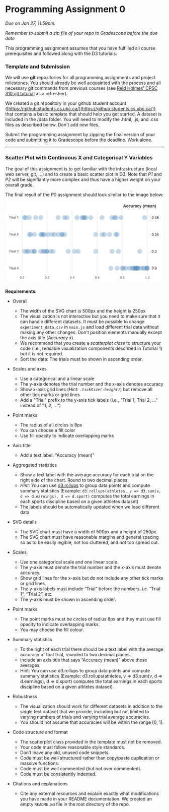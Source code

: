 # Programming Assignment 0

*Due on Jan 27, 11:59pm.*

*Remember to submit a zip file of your repo to Gradescope before the due date*

This programming assignment assumes that you have fulfilled all course prerequisites and followed along with the D3 tutorials.

### Template and Submission

We will use **git** repositories for all programming assignments and project milestones. You should already be well acquainted with the process and all necessary git commands from previous courses (see [Reid Holmes' CPSC 310 git tutorial](https://github.com/ubccpsc/310/blob/2019jan/resources/git.md) as a refresher).

We created a git repository in your github student account ([https://github.students.cs.ubc.ca/](https://github.students.cs.ubc.ca/)) that contains a basic template that should help you get started. A dataset is included in the /data folder. You will need to modify the .html, .js, and .css files as described below. Don't add new files.

Submit the programming assignment by zipping the final version of your code and submitting it to Gradescope before the deadline. Work alone.

---

### Scatter Plot with Continuous X and Categorical Y Variables

The goal of this assignment is to get familiar with the infrastructure (local web server, git, ...) and to create a basic scatter plot in D3. Note that *P1* and *P2* will be signifiantly more complex and thus have a higher weight on your overall grade. 

The final result of the *P0* assignment should look similar to the image below:

![Result](result.png?raw=true "Result")

**Requirements:**

* Overall
	* The width of the SVG chart is 500px and the height is 250px
	* The visualization is not interactive but you need to make sure that it can handle different datasets. It must be possible to change `experiment_data.csv` in `main.js` and load different trial data without making any other changes. Don't position elements manually except the axis title (*Accuracy x̄*).
	* We recommend that you create a *scatterplot class* to structure your code (i.e., reusable visualization components described in Tutorial 1) but it is not required.
	* Sort the data: The trials must be shown in ascending order.
* Scales and axes
	* Use a categorical and a linear scale
	* The y-axis denotes the trial number and the x-axis denotes accuracy
	* Show x-axis grid lines (*Hint: `.tickSize(-height)`*) but remove all other tick marks or grid lines
	* Add a "Trial" prefix to the y-axis tick labels (i.e., "Trial 1, Trial 2, ..." instead of "1, 2, ...")
* Point marks
	* The radius of all circles is 8px
	* You can choose a fill color
	* Use fill opacity to indicate overlapping marks
* Axis title
	* Add a text label: "Accuracy (mean)" 
* Aggregated statistics
	* Show a text label with the average accuracy for each trial on the right side of the chart. Round to two decimal places.
	* *Hint:* You can use [d3.rollups](https://observablehq.com/@d3/d3-group#rollups) to group data points and compute summary statistics (Example: `d3.rollups(athletes, v => d3.sum(v, d => d.earnings), d => d.sport)` computes the total earnings in each sports discipline based on a given athletes dataset)
	* The labels should be automatically updated when we load different data

* SVG details
    * The SVG chart must have a width of 500px and a height of 250px. 
    * The SVG chart must have reasonable margins and general spacing so as to be easily legible, not too cluttered, and not too spread out.
* Scales
    * Use one categorical scale and one linear scale. 
    * The y-axis must denote the trial number and the x-axis must denote accuracy. 
    * Show grid lines for the x-axis but do not include any other tick marks or grid lines. 
    * The y-axis labels must include “Trial” before the numbers, i.e. “Trial 1”, “Trial 2”, etc.
    * The y-axis must be shown in ascending order.
* Point marks
    * The point marks must be circles of radius 8px and they must use fill opacity to indicate overlapping marks. 
    * You may choose the fill colour.
* Summary statistics
    * To the right of each trial there should be a text label with the average accuracy of that trial, rounded to two decimal places. 
    * Include an axis title that says “Accuracy (mean)” above these averages. 
    * Hint: You can use d3.rollups to group data points and compute summary statistics (Example: d3.rollups(athletes, v => d3.sum(v, d => d.earnings), d => d.sport) computes the total earnings in each sports discipline based on a given athletes dataset).
* Robustness
    * The visualization should work for different datasets in addition to the single test dataset that we provide, including but not limited to varying numbers of trials and varying trial average accuracies. 
    * You should not assume that accuracies will be within the range [0, 1].
* Code structure and format
    * The scatterplot class provided in the template must not be removed.
    * Your code must follow reasonable style standards. 
    * Don’t leave any old, unused code snippets.
    * Code must be well structured rather than copy/paste duplication or massive functions.
    * Code must be well commented (but not over commented).
    * Code must be consistently indented.
* Citations and explanations
    * Cite any external resources and explain exactly what modifications you have made in your README documentation. We created an empty `README.md` file in the root directory of the repo.

